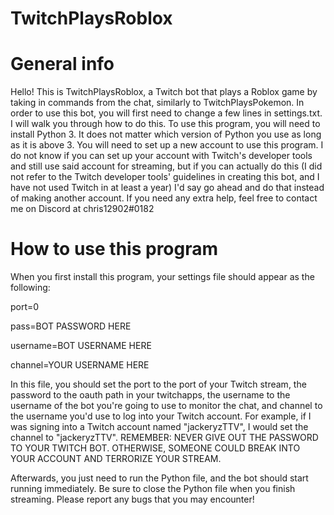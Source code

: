 # TwitchPlaysRoblox

# General info
Hello! This is TwitchPlaysRoblox, a Twitch bot that plays a Roblox game by taking in commands from the chat, similarly to TwitchPlaysPokemon.
In order to use this bot, you will first need to change a few lines in settings.txt. I will walk you through how to do this.
To use this program, you will need to install Python 3. It does not matter which version of Python you use as long as it is above 3.
You will need to set up a new account to use this program. I do not know if you can set up your account with Twitch's developer tools and still use said account for streaming, but if you can actually do this (I did not refer to the Twitch developer tools' guidelines in creating this bot, and I have not used Twitch in at least a year) I'd say go ahead and do that instead of making another account.
If you need any extra help, feel free to contact me on Discord at chris12902#0182

# How to use this program
When you first install this program, your settings file should appear as the following:

port=0

pass=BOT PASSWORD HERE

username=BOT USERNAME HERE

channel=YOUR USERNAME HERE

In this file, you should set the port to the port of your Twitch stream, the password to the oauth path in your twitchapps, the username to the username of the bot you're going to use to monitor the chat, and channel to the username you'd use to log into your Twitch account. For example, if I was signing into a Twitch account named "jackeryzTTV", I would set the channel to "jackeryzTTV". REMEMBER: NEVER GIVE OUT THE PASSWORD TO YOUR TWITCH BOT. OTHERWISE, SOMEONE COULD BREAK INTO YOUR ACCOUNT AND TERRORIZE YOUR STREAM.

Afterwards, you just need to run the Python file, and the bot should start running immediately. Be sure to close the Python file when you finish streaming. Please report any bugs that you may encounter!
